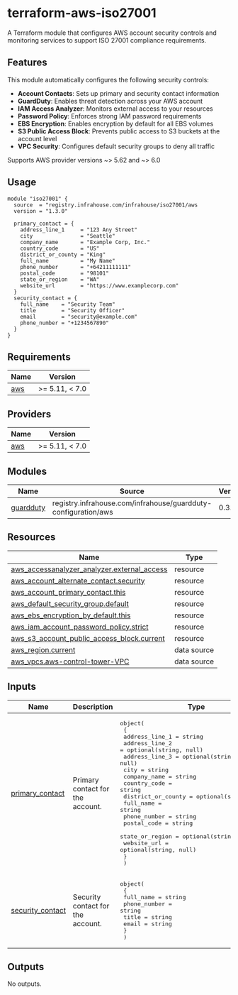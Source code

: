# terraform-aws-iso27001

A Terraform module that configures AWS account security controls and monitoring services to support ISO 27001 compliance requirements.

## Features

This module automatically configures the following security controls:

- **Account Contacts**: Sets up primary and security contact information
- **GuardDuty**: Enables threat detection across your AWS account
- **IAM Access Analyzer**: Monitors external access to your resources
- **Password Policy**: Enforces strong IAM password requirements
- **EBS Encryption**: Enables encryption by default for all EBS volumes
- **S3 Public Access Block**: Prevents public access to S3 buckets at the account level
- **VPC Security**: Configures default security groups to deny all traffic

Supports AWS provider versions ~> 5.62 and ~> 6.0

## Usage

```hcl
module "iso27001" {
  source  = "registry.infrahouse.com/infrahouse/iso27001/aws
  version = "1.3.0"

  primary_contact = {
    address_line_1     = "123 Any Street"
    city               = "Seattle"
    company_name       = "Example Corp, Inc."
    country_code       = "US"
    district_or_county = "King"
    full_name          = "My Name"
    phone_number       = "+64211111111"
    postal_code        = "98101"
    state_or_region    = "WA"
    website_url        = "https://www.examplecorp.com"
  }
  security_contact = {
    full_name    = "Security Team"
    title        = "Security Officer"
    email        = "security@example.com"
    phone_number = "+1234567890"
  }
}
```
## Requirements

| Name | Version |
|------|---------|
| <a name="requirement_aws"></a> [aws](#requirement\_aws) | >= 5.11, < 7.0 |

## Providers

| Name | Version |
|------|---------|
| <a name="provider_aws"></a> [aws](#provider\_aws) | >= 5.11, < 7.0 |

## Modules

| Name | Source | Version |
|------|--------|---------|
| <a name="module_guardduty"></a> [guardduty](#module\_guardduty) | registry.infrahouse.com/infrahouse/guardduty-configuration/aws | 0.3.0 |

## Resources

| Name | Type |
|------|------|
| [aws_accessanalyzer_analyzer.external_access](https://registry.terraform.io/providers/hashicorp/aws/latest/docs/resources/accessanalyzer_analyzer) | resource |
| [aws_account_alternate_contact.security](https://registry.terraform.io/providers/hashicorp/aws/latest/docs/resources/account_alternate_contact) | resource |
| [aws_account_primary_contact.this](https://registry.terraform.io/providers/hashicorp/aws/latest/docs/resources/account_primary_contact) | resource |
| [aws_default_security_group.default](https://registry.terraform.io/providers/hashicorp/aws/latest/docs/resources/default_security_group) | resource |
| [aws_ebs_encryption_by_default.this](https://registry.terraform.io/providers/hashicorp/aws/latest/docs/resources/ebs_encryption_by_default) | resource |
| [aws_iam_account_password_policy.strict](https://registry.terraform.io/providers/hashicorp/aws/latest/docs/resources/iam_account_password_policy) | resource |
| [aws_s3_account_public_access_block.current](https://registry.terraform.io/providers/hashicorp/aws/latest/docs/resources/s3_account_public_access_block) | resource |
| [aws_region.current](https://registry.terraform.io/providers/hashicorp/aws/latest/docs/data-sources/region) | data source |
| [aws_vpcs.aws-control-tower-VPC](https://registry.terraform.io/providers/hashicorp/aws/latest/docs/data-sources/vpcs) | data source |

## Inputs

| Name | Description | Type | Default | Required |
|------|-------------|------|---------|:--------:|
| <a name="input_primary_contact"></a> [primary\_contact](#input\_primary\_contact) | Primary contact for the account. | <pre>object(<br/>    {<br/>      address_line_1     = string<br/>      address_line_2     = optional(string, null)<br/>      address_line_3     = optional(string, null)<br/>      city               = string<br/>      company_name       = string<br/>      country_code       = string<br/>      district_or_county = optional(string, null)<br/>      full_name          = string<br/>      phone_number       = string<br/>      postal_code        = string<br/>      state_or_region    = optional(string, null)<br/>      website_url        = optional(string, null)<br/>    }<br/>  )</pre> | n/a | yes |
| <a name="input_security_contact"></a> [security\_contact](#input\_security\_contact) | Security contact for the account. | <pre>object(<br/>    {<br/>      full_name    = string<br/>      phone_number = string<br/>      title        = string<br/>      email        = string<br/>    }<br/>  )</pre> | n/a | yes |

## Outputs

No outputs.

